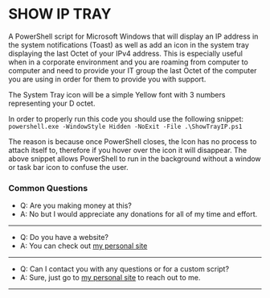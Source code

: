 # SHOW IP TRAY
A PowerShell script for Microsoft Windows that will display an IP address in the system notifications (Toast) as well as add an icon in the system tray displaying the last Octet of your IPv4 address.  This is especially useful when in a corporate environment and you are roaming from computer to computer and need to provide your IT group the last Octet of the computer you are using in order for them to provide you with support.

The System Tray icon will be a simple Yellow font with 3 numbers representing your D octet.

In order to properly run this code you should use the following snippet:  
`powershell.exe -WindowStyle Hidden -NoExit -File .\ShowTrayIP.ps1`

The reason is because once PowerShell closes, the Icon has no process to attach itself to, therefore if you hover over the icon it will disappear.  The above snippet allows PowerShell to run in the background without a window or task bar icon to confuse the user.

### Common Questions  
- Q: Are you making money at this?  
- A: No but I would appreciate any donations for all of my time and effort.
---
- Q: Do you have a website?  
- A: You can check out [my personal site](http://www.megaphat.info)
---
- Q: Can I contact you with any questions or for a custom script?  
- A: Sure, just go to [my personal site](http://www.megaphat.info) to reach out to me.
---
